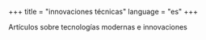 +++
title = "innovaciones técnicas"
language = "es"
+++

Artículos sobre tecnologías modernas e innovaciones
